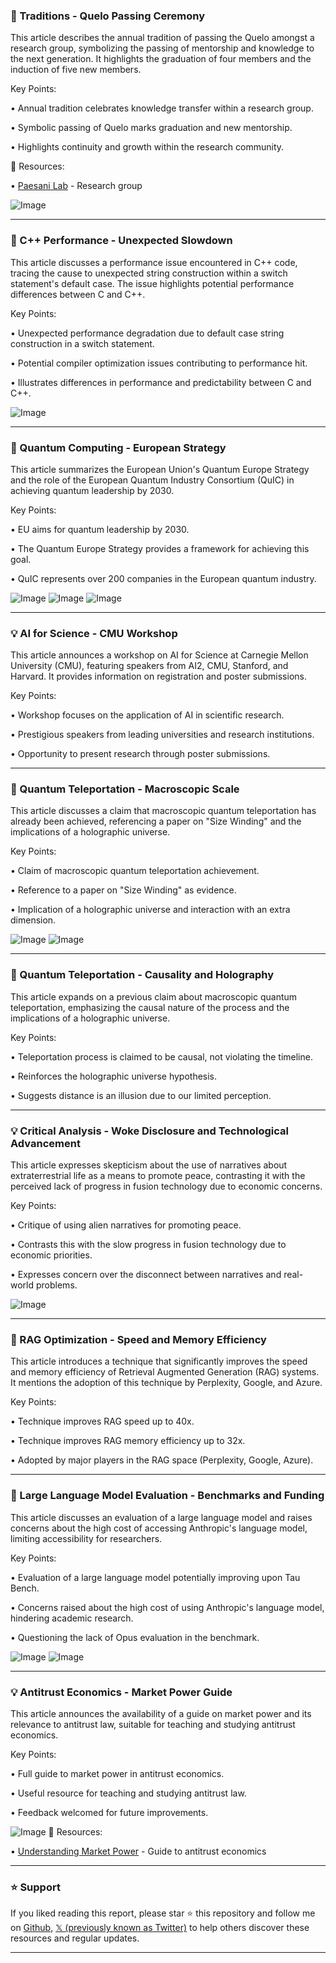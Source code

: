 ### 🎉 Traditions - Quelo Passing Ceremony

This article describes the annual tradition of passing the Quelo amongst a research group, symbolizing the passing of mentorship and knowledge to the next generation.  It highlights the graduation of four members and the induction of five new members.

Key Points:

•  Annual tradition celebrates knowledge transfer within a research group.


•  Symbolic passing of Quelo marks graduation and new mentorship.


•  Highlights continuity and growth within the research community.


🔗 Resources:

• [Paesani Lab](https://x.com/PaesaniLab) - Research group


![Image](https://pbs.twimg.com/media/GzXvtSpaEAA7UAC?format=jpg&name=small)


---

### 🤖 C++ Performance - Unexpected Slowdown

This article discusses a performance issue encountered in C++ code, tracing the cause to unexpected string construction within a switch statement's default case. The issue highlights potential performance differences between C and C++.

Key Points:

•  Unexpected performance degradation due to default case string construction in a switch statement.


•  Potential compiler optimization issues contributing to performance hit.


•  Illustrates differences in performance and predictability between C and C++.


![Image](https://pbs.twimg.com/media/GzUid9oa4AIu23B?format=png&name=small)


---

### 🚀 Quantum Computing - European Strategy

This article summarizes the European Union's Quantum Europe Strategy and the role of the European Quantum Industry Consortium (QuIC) in achieving quantum leadership by 2030.

Key Points:

• EU aims for quantum leadership by 2030.


•  The Quantum Europe Strategy provides a framework for achieving this goal.


•  QuIC represents over 200 companies in the European quantum industry.



![Image](https://pbs.twimg.com/media/GzRSdSSWQAA3w7c?format=jpg&name=small)
![Image](https://pbs.twimg.com/media/GzRSdSMW0AIyUVL?format=jpg&name=360x360)
![Image](https://pbs.twimg.com/media/GzRSdSPX0AAOVEA?format=jpg&name=360x360)


---

### 💡 AI for Science - CMU Workshop

This article announces a workshop on AI for Science at Carnegie Mellon University (CMU), featuring speakers from AI2, CMU, Stanford, and Harvard.  It provides information on registration and poster submissions.

Key Points:

• Workshop focuses on the application of AI in scientific research.


•  Prestigious speakers from leading universities and research institutions.


•  Opportunity to present research through poster submissions.


---

### 🤖 Quantum Teleportation - Macroscopic Scale

This article discusses a claim that macroscopic quantum teleportation has already been achieved, referencing a paper on "Size Winding" and the implications of a holographic universe.

Key Points:

• Claim of macroscopic quantum teleportation achievement.


•  Reference to a paper on "Size Winding" as evidence.


•  Implication of a holographic universe and interaction with an extra dimension.


![Image](https://pbs.twimg.com/media/GzFfwVFXcAAZDMC?format=jpg&name=900x900)
![Image](https://pbs.twimg.com/media/GHHvAWxWAAACtPb?format=jpg&name=small)


---

### 🤖 Quantum Teleportation - Causality and Holography

This article expands on a previous claim about macroscopic quantum teleportation, emphasizing the causal nature of the process and the implications of a holographic universe.

Key Points:

• Teleportation process is claimed to be causal, not violating the timeline.


•  Reinforces the holographic universe hypothesis.


•  Suggests distance is an illusion due to our limited perception.



---

### 💡  Critical Analysis - Woke Disclosure and Technological Advancement

This article expresses skepticism about the use of narratives about extraterrestrial life as a means to promote peace, contrasting it with the perceived lack of progress in fusion technology due to economic concerns.

Key Points:

•  Critique of using alien narratives for promoting peace.


•  Contrasts this with the slow progress in fusion technology due to economic priorities.


•  Expresses concern over the disconnect between narratives and real-world problems.


![Image](https://pbs.twimg.com/amplify_video_thumb/1959012493302329345/img/CRHH1DpcXQsDnW6B.jpg)


---

### 🚀 RAG Optimization - Speed and Memory Efficiency

This article introduces a technique that significantly improves the speed and memory efficiency of Retrieval Augmented Generation (RAG) systems.  It mentions the adoption of this technique by Perplexity, Google, and Azure.

Key Points:

•  Technique improves RAG speed up to 40x.


•  Technique improves RAG memory efficiency up to 32x.


•  Adopted by major players in the RAG space (Perplexity, Google, Azure).



---

### 🤖 Large Language Model Evaluation - Benchmarks and Funding

This article discusses an evaluation of a large language model and raises concerns about the high cost of accessing Anthropic's language model, limiting accessibility for researchers.

Key Points:

•  Evaluation of a large language model potentially improving upon Tau Bench.


•  Concerns raised about the high cost of using Anthropic's language model, hindering academic research.


•  Questioning the lack of Opus evaluation in the benchmark.


![Image](https://pbs.twimg.com/media/Gy8GJGUWYAABd2E?format=jpg&name=small)
![Image](https://pbs.twimg.com/media/Gy6YRzAbwAA3pnz?format=jpg&name=240x240)


---

### 💡 Antitrust Economics - Market Power Guide

This article announces the availability of a guide on market power and its relevance to antitrust law, suitable for teaching and studying antitrust economics.

Key Points:

•  Full guide to market power in antitrust economics.


•  Useful resource for teaching and studying antitrust law.


•  Feedback welcomed for future improvements.


![Image](https://pbs.twimg.com/media/Gy5q9y3WYAAmkCT?format=jpg&name=900x900)
🔗 Resources:

• [Understanding Market Power](https://papers.ssrn.com/sol3/papers.cfm?abstract_id=4148489) - Guide to antitrust economics


---

### ⭐️ Support

If you liked reading this report, please star ⭐️ this repository and follow me on [Github](https://github.com/Drix10), [𝕏 (previously known as Twitter)](https://x.com/DRIX_10_) to help others discover these resources and regular updates.

---